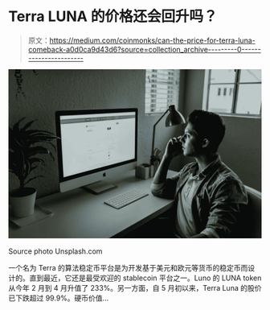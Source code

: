 # Terra LUNA 的价格还会回升吗？

> 原文：<https://medium.com/coinmonks/can-the-price-for-terra-luna-comeback-a0d0ca9d43d6?source=collection_archive---------0----------------------->

![](img/8f94b48d22c3f518a69865edc5c1b25f.png)

Source photo Unsplash.com

一个名为 Terra 的算法稳定币平台是为开发基于美元和欧元等货币的稳定币而设计的。直到最近，它还是最受欢迎的 stablecoin 平台之一。Luno 的 LUNA token 从今年 2 月到 4 月升值了 233%。另一方面，自 5 月初以来，Terra Luna 的股价已下跌超过 99.9%。硬币价值…